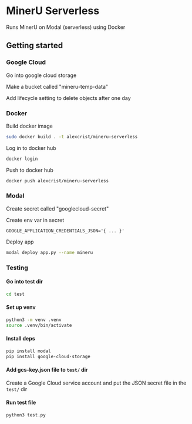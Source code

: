 # MinerU Serverless

Runs MinerU on Modal (serverless) using Docker

## Getting started

### Google Cloud

Go into google cloud storage

Make a bucket called "mineru-temp-data"

Add lifecycle setting to delete objects after one day

### Docker

Build docker image

```bash
sudo docker build . -t alexcrist/mineru-serverless
```

Log in to docker hub

```bash
docker login
```

Push to docker hub

```bash
docker push alexcrist/mineru-serverless
```

### Modal

Create secret called "googlecloud-secret"

Create env var in secret

```env
GOOGLE_APPLICATION_CREDENTIALS_JSON='{ ... }'
```

Deploy app

```bash
modal deploy app.py --name mineru
```

### Testing

#### Go into test dir

```bash
cd test
```

#### Set up venv

```bash
python3 -m venv .venv
source .venv/bin/activate
```

#### Install deps

```bash
pip install modal
pip install google-cloud-storage
```

#### Add gcs-key.json file to `test/` dir

Create a Google Cloud service account and put the JSON secret file in the `test/` dir

#### Run test file

```bash
python3 test.py
```
